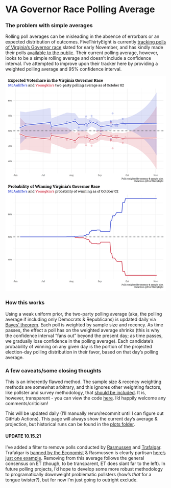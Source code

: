 VA Governor Race Polling Average
================

### The problem with simple averages

Rolling poll averages can be misleading in the absence of errorbars or
an expected distribution of outcomes. FiveThirtyEight is currently
[tracking polls of Virginia’s Governor
race](https://projects.fivethirtyeight.com/polls/governor/virginia/)
slated for early November, and has kindly made their polls [available to
the
public](https://projects.fivethirtyeight.com/polls-page/data/governor_polls.csv).
Their current polling average, however, looks to be a simple rolling
average and doesn’t include a confidence interval. I’ve attempted to
improve upon their tracker here by providing a weighted polling average
and 95% confidence interval.

![](plots/race_results_current.png)

### How this works

Using a weak uniform prior, the two-party polling average (aka, the
polling average if including only Democrats & Republicans) is updated
daily via [Bayes’
theorem](https://en.wikipedia.org/wiki/Bayes%27_theorem). Each poll is
weighted by sample size and recency. As time passes, the effect a poll
has on the weighted average shrinks (this is why the confidence interval
“fans out” beyond the present day; as time passes, we gradually lose
confidence in the polling average). Each candidate’s probability of
winning on any given day is the portion of the projected election-day
polling distribution in their favor, based on that day’s polling
average.

### A few caveats/some closing thoughts

This is an inherently flawed method. The sample size & recency weighting
methods are somewhat arbitrary, and this ignores other weighting
factors, like pollster and survey methodology, that [should be
included](https://gelliottmorris.substack.com/p/what-people-are-missing-about-the?justPublished=true).
It is, however, transparent - you can view the code
[here](https://gelliottmorris.substack.com/p/what-people-are-missing-about-the?justPublished=true).
I’d happily welcome any comments/criticism!

This will be updated daily (I’ll manually rerun/recommit until I can
figure out GitHub Actions). This page will always show the current day’s
average & projection, but historical runs can be found in the [plots
folder](https://github.com/markjrieke/thedatadiary/tree/main/2021.10.01-virginia_governors_race/plots).

#### UPDATE 10.15.21

I’ve added a filter to remove polls conducted by
[Rasmussen](https://www.rasmussenreports.com/) and
[Trafalgar](https://www.thetrafalgargroup.org/). Trafalgar is [banned by
the
Economist](https://docs.google.com/spreadsheets/d/e/2PACX-1vQ56fySJKLL18Lipu1_i3ID9JE06voJEz2EXm6JW4Vh11zmndyTwejMavuNntzIWLY0RyhA1UsVEen0/pub?gid=0&single=true&output=csv)
& Rasmussen is clearly partisan [here’s just one
example](https://twitter.com/Rasmussen_Poll/status/1448819612242616324?ref_src=twsrc%5Etfw%7Ctwcamp%5Eembeddedtimeline%7Ctwterm%5Eprofile%3ARasmussen_Poll%7Ctwgr%5EeyJ0ZndfZXhwZXJpbWVudHNfY29va2llX2V4cGlyYXRpb24iOnsiYnVja2V0IjoxMjA5NjAwLCJ2ZXJzaW9uIjpudWxsfSwidGZ3X2hvcml6b25fdHdlZXRfZW1iZWRfOTU1NSI6eyJidWNrZXQiOiJodGUiLCJ2ZXJzaW9uIjpudWxsfSwidGZ3X3NwYWNlX2NhcmQiOnsiYnVja2V0Ijoib2ZmIiwidmVyc2lvbiI6bnVsbH19%7Ctwcon%5Etimelinechrome&ref_url=https%3A%2F%2Fwww.rasmussenreports.com%2F).
Removing from this average follows the general consensus on ET (though,
to be transparent, ET does slant far to the left). In future polling
projects, I’d hope to develop some more robust methodology to
programatically downweight problematic pollsters (how’s *that* for a
tongue twister?), but for now I’m just going to outright exclude.
